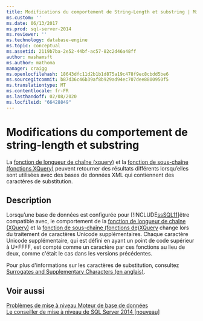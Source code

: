 ```yaml
---
title: Modifications du comportement de String-Length et substring | Microsoft Docs
ms.custom: ''
ms.date: 06/13/2017
ms.prod: sql-server-2014
ms.reviewer: ''
ms.technology: database-engine
ms.topic: conceptual
ms.assetid: 2119b7ba-2e52-44bf-ac57-82c2d46a48ff
author: mashamsft
ms.author: mathoma
manager: craigg
ms.openlocfilehash: 18643dfc11d2b1b1d875a19c478f9ec8cbdd5be6
ms.sourcegitcommit: b87d36c46b39af8b929ad94ec707dee8800950f5
ms.translationtype: MT
ms.contentlocale: fr-FR
ms.lasthandoff: 02/08/2020
ms.locfileid: "66428849"
---
```

# <a name="changes-to-behavior-of-string-length-and-substring"></a>Modifications du comportement de string-length et substring
  La [fonction de longueur de chaîne &#40;xquery&#41;](/sql/xquery/functions-on-string-values-string-length) et la [fonction de sous-chaîne &#40;fonctions XQuery&#41;](/sql/xquery/functions-on-string-values-substring) peuvent retourner des résultats différents lorsqu’elles sont utilisées avec des bases de données XML qui contiennent des caractères de substitution.  
  
## <a name="description"></a>Description  
 Lorsqu’une base de données est configurée pour [!INCLUDE[ssSQL11](../../includes/sssql11-md.md)]être compatible avec, le comportement de la [fonction de longueur de chaîne &#40;XQuery&#41;](/sql/xquery/functions-on-string-values-string-length) et la [fonction de sous-chaîne &#40;fonctions de&#41;XQuery](/sql/xquery/functions-on-string-values-substring) change lors du traitement de caractères Unicode supplémentaires. Chaque caractère Unicode supplémentaire, qui est défini en ayant un point de code supérieur à U+FFFF, est compté comme un caractère par ces fonctions au lieu de deux, comme c'était le cas dans les versions précédentes.  
  
 Pour plus d'informations sur les caractères de substitution, consultez [Surrogates and Supplementary Characters (en anglais)](https://go.microsoft.com/fwlink/?LinkId=178317).  
  
## <a name="see-also"></a>Voir aussi  
 [Problèmes de mise à niveau Moteur de base de données](../../../2014/sql-server/install/database-engine-upgrade-issues.md)   
 [Le conseiller de mise à niveau de SQL Server 2014 &#91;nouveau&#93;](https://docs.microsoft.com/sql/sql-server/install/sql-server-2014-upgrade-advisor)  
  
  
